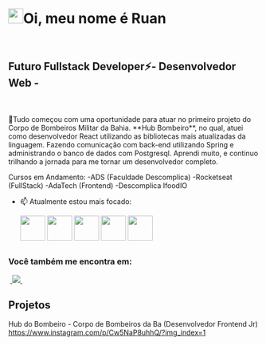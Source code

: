 <h1> <img src="https://raw.githubusercontent.com/kaueMarques/kaueMarques/master/hi.gif" height="30px">Oi, meu nome é Ruan</h1>
<br>
<h2>Futuro Fullstack Developer⚡- Desenvolvedor Web -</h2>
<br>
<br>
🔭Tudo começou com uma oportunidade para atuar no primeiro projeto do Corpo de Bombeiros Militar da Bahia.
**Hub Bombeiro**, no qual, atuei como desenvolvedor React utilizando as bibliotecas mais atualizadas da linguagem. Fazendo comunicação com back-end utilizando Spring e administrando o banco de dados com Postgresql.
Aprendi muito, e continuo trilhando a jornada para me tornar um desenvolvedor completo.

 Cursos em Andamento:
-ADS (Faculdade Descomplica)
-Rocketseat (FullStack) 
-AdaTech (Frontend)
-Descomplica IfoodIO

- 📫 Atualmente estou mais focado:<br>

  <img style="width: 50px" src="https://cdn.jsdelivr.net/gh/devicons/devicon@latest/icons/react/react-original.svg" /> <img style="width: 50px;" src="https://cdn.jsdelivr.net/gh/devicons/devicon@latest/icons/javascript/javascript-original.svg" />
  <img style="width: 50px" src="https://cdn.jsdelivr.net/gh/devicons/devicon@latest/icons/css3/css3-original-wordmark.svg" />
  <img style="width: 50px" src="https://cdn.jsdelivr.net/gh/devicons/devicon@latest/icons/typescript/typescript-original.svg" />
    <img style="width: 50px" src="https://cdn.jsdelivr.net/gh/devicons/devicon@latest/icons/java/java-original.svg" />
  
##
          
### Você também me encontra em:
&nbsp;<a href="https://www.linkedin.com/in/ruan-carvalho-0a527414a">
  <img src="https://img.shields.io/badge/linkedin-%230077B5.svg?style=for-the-badge&logo=linkedin&logoColor=white">
</a>&nbsp;


## Projetos
Hub do Bombeiro - Corpo de Bombeiros da Ba (Desenvolvedor Frontend Jr)
https://www.instagram.com/p/Cw5NaP8uhhQ/?img_index=1

